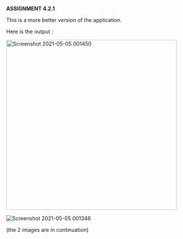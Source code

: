 **ASSIGNMENT 4.2.1**

This is a more better version of the application.



Here is the output :


<img title="" src="https://user-images.githubusercontent.com/72591283/117054066-5b35ef80-ad37-11eb-9b5b-277b60bbfff9.png" alt="Screenshot 2021-05-05 001450" width="459" data-align="inline">


![Screenshot 2021-05-05 001346](https://user-images.githubusercontent.com/72591283/117054087-60933a00-ad37-11eb-93c3-a7e3fc7e2e73.png)

(the 2 images are in continuation)
